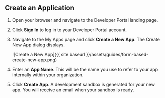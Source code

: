 ## Create an Application

1. Open your browser and navigate to the Developer Portal landing page.
1. Click **Sign In** to log in to your Developer Portal account.
1. Navigate to the My Apps page and click **Create a New App**. The Create New App dialog displays.

    ![Create a New App]({{ site.baseurl }}/assets/guides/form-based-create-new-app.png)

1. Enter an **App Name**. This will be the name you use to refer to your app internally within your organization.
1. Click **Create App**. A development sandbox is generated for your new app. You will receive an email when your sandbox is ready.
